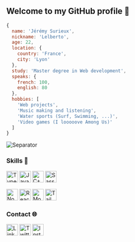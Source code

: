 ## Welcome to my GitHub profile 🥳

```JavaScript
{
  name: 'Jérémy Surieux',
  nickname: 'Lelberto',
  age: 22,
  location: {
    country: 'France',
    city: 'Lyon'
  },
  study: 'Master degree in Web development',
  speaks: {
    french: 100,
    english: 80
  },
  hobbies: [
    'Web projects',
    'Music making and listening',
    'Water sports (Surf, Swimming, ...)',
    'Video games (I looooove Among Us)'
  ]
}
```

![Separator](https://i.gyazo.com/5ad8a6123e3c113e48128b93f67c3870.png)

### Skills 🔧

[<img src="https://cdn.iconscout.com/icon/free/png-512/typescript-1174965.png" title="TypeScript" width="30" />](https://typescriptlang.org)
[<img src="https://cdn.iconscout.com/icon/free/png-256/java-43-569305.png" title="Java" width="30" />](https://www.java.com)
[<img src="https://user-images.githubusercontent.com/42747200/46140125-da084900-c26d-11e8-8ea7-c45ae6306309.png" title="C++" width="30" />](https://www.cplusplus.com)
[<img src="https://d2eip9sf3oo6c2.cloudfront.net/tags/images/000/001/057/full/scsslogo.png" title="Sass" width="30" />](https://sass-lang.com)

[<img src="https://image.flaticon.com/icons/png/512/919/919825.png" title="NodeJS" width="30" />](https://nodejs.org)
[<img src="https://ionicframework.com/jp/docs/assets/icons/logo-react-icon.png" title="React" width="30" />](https://fr.reactjs.org)
[<img src="https://img.icons8.com/color/452/mongodb.png" title="MongoDB" width="30" />](https://www.mongodb.com)
[<img src="https://www.markusantonwolf.com/media/pages/blog/tailwind-css/265298487-1596675041/tailwind-css-logo.svg" title="TailwindCSS" width="30" />](https://tailwindcss.com)

### Contact 🌐

[<img src="https://www.linkmobility.fr/wp-content/uploads/2015/11/linkedin-icon.png" title="LinkedIn" width="30" />](https://www.linkedin.com/in/j%C3%A9r%C3%A9my-surieux-24552a160)
[<img src="https://cdn.icon-icons.com/icons2/836/PNG/512/Twitter_icon-icons.com_66803.png" title="Twitter" width="30" />](https://twitter.com/Lelberto)
[<img src="https://image.flaticon.com/icons/png/512/174/174855.png" title="Instagram" width="30" />](https://www.instagram.com/jerme98)
